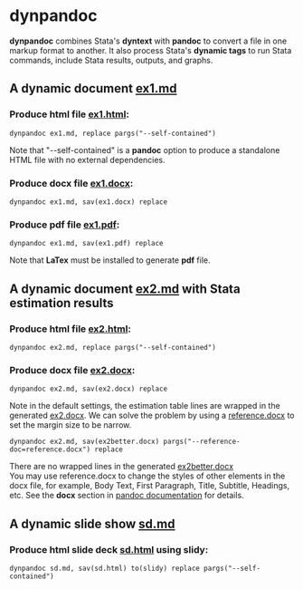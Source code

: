 # dynpandoc

**dynpandoc** combines Stata's **dyntext** with **pandoc** to convert a file in one 
markup format to another. It also process Stata's **dynamic tags** to run Stata 
commands, include Stata results, outputs, and graphs.
  
## A dynamic document [ex1.md](examples/ex1.md)

### Produce html file [ex1.html](examples/ex1.html):

```
dynpandoc ex1.md, replace pargs("--self-contained")
```

Note that "--self-contained" is a **pandoc** option to produce a standalone HTML file with no external 
dependencies. 

### Produce docx file [ex1.docx](examples/ex1.docx):

```
dynpandoc ex1.md, sav(ex1.docx) replace
```


### Produce pdf file [ex1.pdf](examples/ex1.pdf):

```
dynpandoc ex1.md, sav(ex1.pdf) replace
```

Note that **LaTex** must be installed to generate **pdf** file.

## A dynamic document [ex2.md](examples/ex2.md) with Stata estimation results 

### Produce html file [ex2.html](examples/ex2.html):

```
dynpandoc ex2.md, replace pargs("--self-contained")
```

### Produce docx file [ex2.docx](examples/ex2.docx):

```
dynpandoc ex2.md, sav(ex2.docx) replace
```

Note in the default settings, the estimation table lines are wrapped in the generated 
[ex2.docx](examples/ex2.docx). We can solve the problem by using a 
[reference.docx](examples/reference.docx) to set the margin size to be narrow.
 
```
dynpandoc ex2.md, sav(ex2better.docx) pargs("--reference-doc=reference.docx") replace
```
 
There are no wrapped lines in the generated [ex2better.docx](examples/ex2better.docx)  
You may use reference.docx to change the styles of other elements in the docx file, 
for example, Body Text, First Paragraph, Title, Subtitle, Headings, etc. See 
the **docx** section in [pandoc documentation](https://pandoc.org/MANUAL.html) for details.   
 
## A dynamic slide show [sd.md](examples/sd.md)

### Produce html slide deck [sd.html](examples/sd.html) using **slidy**:

```
dynpandoc sd.md, sav(sd.html) to(slidy) replace pargs("--self-contained")
```

